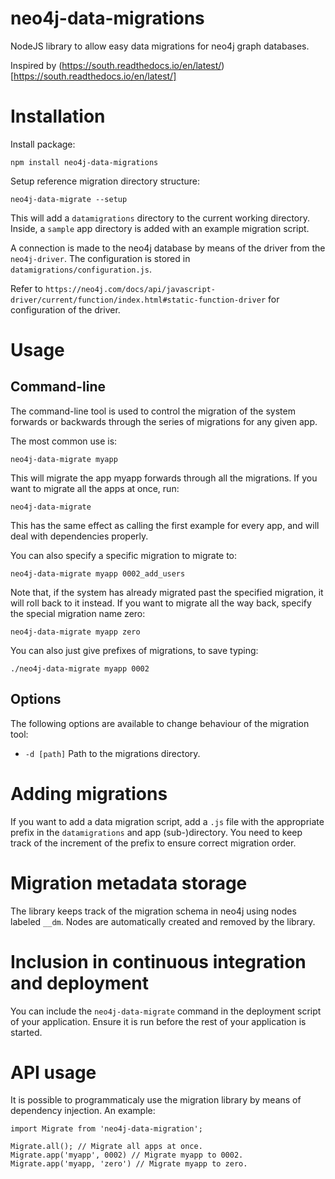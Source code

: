 # neo4j-data-migrations

NodeJS library to allow easy data migrations for neo4j graph databases.

Inspired by (https://south.readthedocs.io/en/latest/)[https://south.readthedocs.io/en/latest/]

# Installation

Install package:

`npm install neo4j-data-migrations`

Setup reference migration directory structure:

`neo4j-data-migrate --setup`

This will add a `datamigrations` directory to the current working directory. Inside, a `sample` app directory is added with an example migration script.

A connection is made to the neo4j database by means of the driver from the `neo4j-driver`. The configuration is stored in `datamigrations/configuration.js`.

Refer to `https://neo4j.com/docs/api/javascript-driver/current/function/index.html#static-function-driver` for configuration of the driver.

# Usage

## Command-line

The command-line tool is used to control the migration of the system forwards or backwards through the series of migrations for any given app.

The most common use is:

`neo4j-data-migrate myapp`

This will migrate the app myapp forwards through all the migrations. If you want to migrate all the apps at once, run:

`neo4j-data-migrate`

This has the same effect as calling the first example for every app, and will deal with dependencies properly.

You can also specify a specific migration to migrate to:

`neo4j-data-migrate myapp 0002_add_users`

Note that, if the system has already migrated past the specified migration, it will roll back to it instead. If you want to migrate all the way back, specify the special migration name zero:

`neo4j-data-migrate myapp zero`

You can also just give prefixes of migrations, to save typing:

`./neo4j-data-migrate myapp 0002`

## Options

The following options are available to change behaviour of the migration tool:

- `-d [path]` Path to the migrations directory.

# Adding migrations

If you want to add a data migration script, add a `.js` file with the appropriate prefix in the `datamigrations` and app (sub-)directory. You need to keep track of the increment of the prefix to ensure correct migration order.

# Migration metadata storage

The library keeps track of the migration schema in neo4j using nodes labeled `__dm`. Nodes are automatically created and removed by the library.

# Inclusion in continuous integration and deployment

You can include the `neo4j-data-migrate` command in the deployment script of your application. Ensure it is run before the rest of your application is started.

# API usage

It is possible to programmaticaly use the migration library by means of dependency injection. An example:

```
import Migrate from 'neo4j-data-migration';

Migrate.all(); // Migrate all apps at once.
Migrate.app('myapp', 0002) // Migrate myapp to 0002.
Migrate.app('myapp, 'zero') // Migrate myapp to zero.
```
